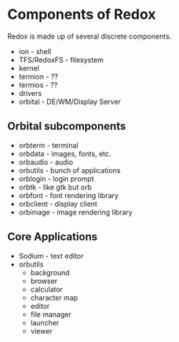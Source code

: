 Components of Redox
===================

Redox is made up of several discrete components. 

* ion - shell
* TFS/RedoxFS - filesystem
* kernel 
* termion - ??
* termios - ??
* drivers
* orbital - DE/WM/Display Server

## Orbital subcomponents
* orbterm - terminal
* orbdata - images, fonts, etc.
* orbaudio - audio
* orbutils - bunch of applications
* orblogin - login prompt
* orbtk - like gtk but orb
* orbfont - font rendering library
* orbclient - display client 
* orbimage - image rendering library 

## Core Applications
* Sodium - text editor
* orbutils
  * background
  * browser
  * calculator
  * character map
  * editor
  * file manager
  * launcher
  * viewer

